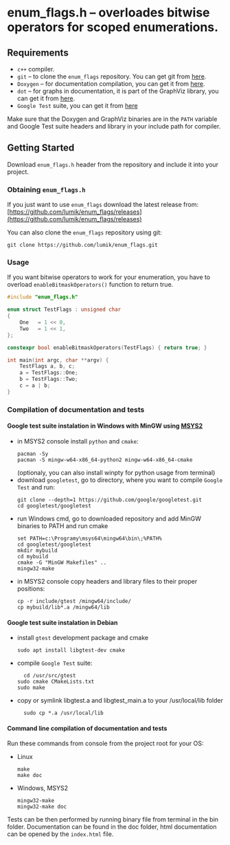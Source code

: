 # enum_flags.h – overloades bitwise operators for scoped enumerations.


## Requirements

* `c++` compiler.
* `git` – to clone the `enum_flags` repository. You can get git from [here][git].
* `Doxygen` – for documentation compilation, you can get it from [here][doxygen].
* `dot` – for graphs in documentation, it is part of the GraphViz library, you can get it from [here][graphviz].
* `Google Test` suite, you can get it from [here][gtest]

Make sure that the Doxygen and GraphViz binaries are in the `PATH` variable and Google Test suite headers and library
in your include path for compiler.


## Getting Started

Download `enum_flags.h` header from the repository and include it into your project.


### Obtaining `enum_flags.h`

If you just want to use `enum_flags` download the latest release from:
[https://github.com/lumik/enum_flags/releases](https://github.com/lumik/enum_flags/releases)


You can also clone the `enum_flags` repository using git:

```
git clone https://github.com/lumik/enum_flags.git
```


### Usage

If you want bitwise operators to work for your enumeration, you have to overload `enableBitmaskOperators()` function
to return true.

```cpp
#include "enum_flags.h"

enum struct TestFlags : unsigned char
{
    One   = 1 << 0,
    Two   = 1 << 1,
};

constexpr bool enableBitmaskOperators(TestFlags) { return true; }

int main(int argc, char **argv) {
    TestFlags a, b, c;
    a = TestFlags::One;
    b = TestFlags::Two;
    c = a | b;
}
```


### Compilation of documentation and tests


#### Google test suite instalation in Windows with MinGW using [MSYS2][msys2]

- in MSYS2 console install `python` and `cmake`:
  ```
  pacman -Sy
  pacman -S mingw-w64-x86_64-python2 mingw-w64-x86_64-cmake
  ```
  (optionaly, you can also install winpty for python usage from terminal)
- download `googletest`, go to directory, where you want to compile `Google Test` and run:
  ```
  git clone --depth=1 https://github.com/google/googletest.git
  cd googletest/googletest
  ```
- run Windows cmd, go to downloaded repository and add MinGW binaries to PATH and run cmake
  ```
  set PATH=c:\Programy\msys64\mingw64\bin\;%PATH%
  cd googletest/googletest
  mkdir mybuild
  cd mybuild
  cmake -G "MinGW Makefiles" ..
  mingw32-make
  ```
- in MSYS2 console copy headers and library files to their proper positions:
  ```
  cp -r include/gtest /mingw64/include/
  cp mybuild/lib*.a /mingw64/lib
  ```


#### Google test suite instalation in Debian

- install `gtest` development package and cmake
  ```
  sudo apt install libgtest-dev cmake
	```
- compile `Google Test` suite:
  ```
	cd /usr/src/gtest
  sudo cmake CMakeLists.txt
  sudo make
  ```
- copy or symlink libgtest.a and libgtest_main.a to your /usr/local/lib folder
  ```
	sudo cp *.a /usr/local/lib
	```


#### Command line compilation of documentation and tests

Run these commands from console from the project root for your OS:
- Linux 
  ```
  make
  make doc
  ```
- Windows, MSYS2
  ```
  mingw32-make
  mingw32-make doc
  ```

Tests can be then performed by running binary file from terminal in the bin folder. Documentation can be found in the
doc folder, html documentation can be opened by the `index.html` file.


[git]: https://git-scm.com/
[msys2]: http://www.msys2.org/
[doxygen]: http://www.stack.nl/~dimitri/doxygen/
[graphviz]: http://graphviz.org/
[gtest]: https://github.com/google/googletest
